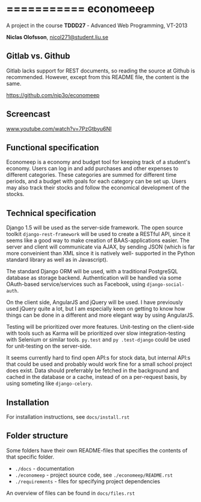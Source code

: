 ===========
economeeep
===========

A project in the course **TDDD27** - Advanced Web Programming, VT-2013

**Niclas Olofsson**, nicol271@student.liu.se


Gitlab vs. Github
------------------
Gitlab lacks support for REST documents, so reading the source at Github
is recommended. However, except from this README file, the content is the same.

https://github.com/nip3o/economeep


Screencast
-----------
www.youtube.com/watch?v=7PzGtbyu6NI


Functional specification
-------------------------

Economeep is a economy and budget tool for keeping track of a student's
economy. Users can log in and add purchases and other expenses to
different categories. These categories are summed for different time
periods, and a budget with goals for each category can be set up.  Users
may also track their stocks and follow the economical development of the
stocks.


Technical specification
------------------------

Django 1.5 will be used as the server-side framework. The open source
toolkit ``django-rest-framework`` will be used to create a RESTful API,
since it seems like a good way to make creation of BAAS-applications
easier. The server and client will communicate via AJAX, by sending JSON
(which is far more conveinient than XML since it is natively well-
supported in the Python standard library as well as in Javascript).

The standard Django ORM will be used, with a traditional PostgreSQL
database as storage backend. Authentication will be handled via some
OAuth-based service/services such as Facebook, using ``django-social-auth``.

On the client side, AngularJS and jQuery will be used. I have previously
used jQuery quite a lot, but I am especially keen on getting to know how
things can be done in a different and more elegant way by using
AngularJS.

Testing will be prioritized over more features. Unit-testing on the
client-side with tools such as Karma will be prioritized over slow
integration-testing with Selenium or similar tools. ``py.test`` and ``py
.test-django`` could be used for unit-testing on the server-side.

It seems currently hard to find open API:s for stock data, but internal
API:s that could be used and probably would work fine for a small school
project does exist. Data should preferrably be fetched in the background
and cached in the database or a cache, instead of on a per-request
basis, by using someting like ``django-celery``.


Installation
-------------
For installation instructions, see ``docs/install.rst``


Folder structure
-----------------
Some folders have their own README-files that specifies the contents of
that specific folder.

* ``./docs`` - documentation
* ``./economeep`` - project source code, see ``./economeep/README.rst``
* ``./requirements`` - files for specifying project dependencies

An overview of files can be found in ``docs/files.rst``
